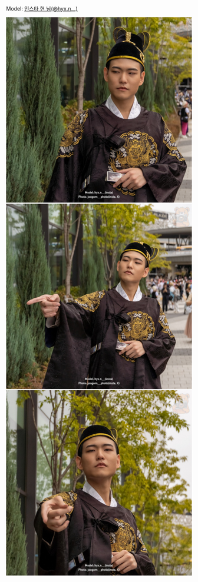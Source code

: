 ﻿---
dddd: 2023.10.07 서코
nickname: 현
sns_type: insta
sns_id: hyx.n__
---

<a name="hyx.n__"></a>
Model: <a href="https://www.instagram.com/hyx.n__" target="_blank">인스타 현 님(@hyx.n__)</a>

![DSC02935.jpeg](/assets/img/2023/10-07/DSC02935.jpeg)
![DSC02938.jpeg](/assets/img/2023/10-07/DSC02938.jpeg)
![DSC02947.jpeg](/assets/img/2023/10-07/DSC02947.jpeg)